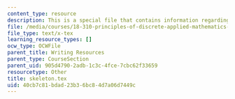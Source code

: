```yaml
---
content_type: resource
description: This is a special file that contains information regarding skeleton.
file: /media/courses/18-310-principles-of-discrete-applied-mathematics-fall-2013/40cb7c81bdad23b36bc84d7a06d7449c_skeleton.tex
file_type: text/x-tex
learning_resource_types: []
ocw_type: OCWFile
parent_title: Writing Resources
parent_type: CourseSection
parent_uid: 905d4790-2adb-1c3c-4fce-7cbc62f33659
resourcetype: Other
title: skeleton.tex
uid: 40cb7c81-bdad-23b3-6bc8-4d7a06d7449c
---
```

